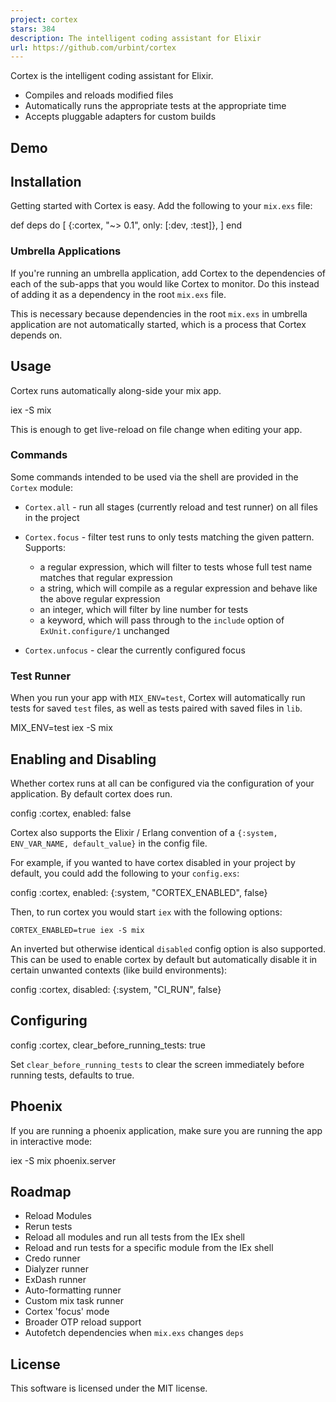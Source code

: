 ```yaml
---
project: cortex
stars: 384
description: The intelligent coding assistant for Elixir
url: https://github.com/urbint/cortex
---
```


Cortex is the intelligent coding assistant for Elixir.

-   Compiles and reloads modified files
-   Automatically runs the appropriate tests at the appropriate time
-   Accepts pluggable adapters for custom builds

Demo
----

Installation
------------

Getting started with Cortex is easy. Add the following to your `mix.exs` file:

def deps do
  \[
    {:cortex, "~> 0.1", only: \[:dev, :test\]},
  \]
end

### Umbrella Applications

If you're running an umbrella application, add Cortex to the dependencies of each of the sub-apps that you would like Cortex to monitor. Do this instead of adding it as a dependency in the root `mix.exs` file.

This is necessary because dependencies in the root `mix.exs` in umbrella application are not automatically started, which is a process that Cortex depends on.

Usage
-----

Cortex runs automatically along-side your mix app.

iex -S mix

This is enough to get live-reload on file change when editing your app.

### Commands

Some commands intended to be used via the shell are provided in the `Cortex` module:

-   `Cortex.all` - run all stages (currently reload and test runner) on all files in the project
    
-   `Cortex.focus` - filter test runs to only tests matching the given pattern. Supports:
    
    -   a regular expression, which will filter to tests whose full test name matches that regular expression
    -   a string, which will compile as a regular expression and behave like the above regular expression
    -   an integer, which will filter by line number for tests
    -   a keyword, which will pass through to the `include` option of `ExUnit.configure/1` unchanged
-   `Cortex.unfocus` - clear the currently configured focus
    

### Test Runner

When you run your app with `MIX_ENV=test`, Cortex will automatically run tests for saved `test` files, as well as tests paired with saved files in `lib`.

MIX\_ENV=test iex -S mix

Enabling and Disabling
----------------------

Whether cortex runs at all can be configured via the configuration of your application. By default cortex does run.

config :cortex,
  enabled: false

Cortex also supports the Elixir / Erlang convention of a `{:system, ENV_VAR_NAME, default_value}` in the config file.

For example, if you wanted to have cortex disabled in your project by default, you could add the following to your `config.exs`:

config :cortex,
  enabled: {:system, "CORTEX\_ENABLED", false}

Then, to run cortex you would start `iex` with the following options:

```
CORTEX_ENABLED=true iex -S mix
```

An inverted but otherwise identical `disabled` config option is also supported. This can be used to enable cortex by default but automatically disable it in certain unwanted contexts (like build environments):

config :cortex,
  disabled: {:system, "CI\_RUN", false}

Configuring
-----------

config :cortex,
  clear\_before\_running\_tests: true

Set `clear_before_running_tests` to clear the screen immediately before running tests, defaults to true.

Phoenix
-------

If you are running a phoenix application, make sure you are running the app in interactive mode:

iex -S mix phoenix.server

Roadmap
-------

-   Reload Modules
-   Rerun tests
-   Reload all modules and run all tests from the IEx shell
-   Reload and run tests for a specific module from the IEx shell
-   Credo runner
-   Dialyzer runner
-   ExDash runner
-   Auto-formatting runner
-   Custom mix task runner
-   Cortex 'focus' mode
-   Broader OTP reload support
-   Autofetch dependencies when `mix.exs` changes `deps`

License
-------

This software is licensed under the MIT license.
